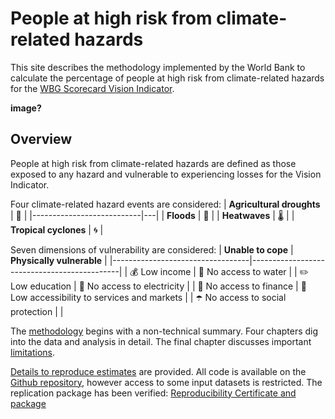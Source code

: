 # People at high risk from climate-related hazards

This site describes the methodology implemented by the World Bank to calculate the percentage of people at high risk from climate-related hazards for the [WBG Scorecard Vision Indicator](https://scorecard.worldbank.org/en/scorecard/our-vision#planet). 

**image?**

## Overview

People at high risk from climate-related hazards are defined as those exposed to any hazard and vulnerable to experiencing losses for the Vision Indicator. 

Four climate-related hazard events are considered:
| **Agricultural droughts** | 🌾 |
|---------------------------|---|
| **Floods**                | 🌊 |
| **Heatwaves**             | 🌡️️ |
| **Tropical cyclones**     | 🌀 |

Seven dimensions of vulnerability are considered:
| **Unable to cope**               | **Physically vulnerable**                   |
|----------------------------------|---------------------------------------------|
| 💰 Low income                     | 🚰 No access to water                        |
| ✏️ Low education                  | 🔌 No access to electricity                  |
| 🏦 No access to finance           | 🏥 Low accessibility to services and markets |
| ☂️ No access to social protection |                                             |

The [methodology](docs/01method_intro.md) begins with a non-technical summary. Four chapters dig into the data and analysis in detail. The final chapter discusses important [limitations](docs/limitations.md).

[Details to reproduce estimates](docs/reproducibility.md) are provided. All code is available on the [Github repository](https://github.com/worldbank/counting-people-climate-risk), however access to some input datasets is restricted. The replication package has been verified: [Reproducibility Certificate and package](https://reproducibility.worldbank.org/index.php/home)


